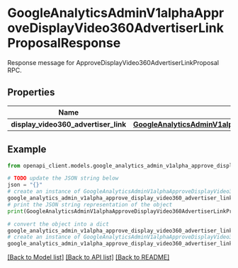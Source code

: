 # GoogleAnalyticsAdminV1alphaApproveDisplayVideo360AdvertiserLinkProposalResponse

Response message for ApproveDisplayVideo360AdvertiserLinkProposal RPC.

## Properties

Name | Type | Description | Notes
------------ | ------------- | ------------- | -------------
**display_video360_advertiser_link** | [**GoogleAnalyticsAdminV1alphaDisplayVideo360AdvertiserLink**](GoogleAnalyticsAdminV1alphaDisplayVideo360AdvertiserLink.md) |  | [optional] 

## Example

```python
from openapi_client.models.google_analytics_admin_v1alpha_approve_display_video360_advertiser_link_proposal_response import GoogleAnalyticsAdminV1alphaApproveDisplayVideo360AdvertiserLinkProposalResponse

# TODO update the JSON string below
json = "{}"
# create an instance of GoogleAnalyticsAdminV1alphaApproveDisplayVideo360AdvertiserLinkProposalResponse from a JSON string
google_analytics_admin_v1alpha_approve_display_video360_advertiser_link_proposal_response_instance = GoogleAnalyticsAdminV1alphaApproveDisplayVideo360AdvertiserLinkProposalResponse.from_json(json)
# print the JSON string representation of the object
print(GoogleAnalyticsAdminV1alphaApproveDisplayVideo360AdvertiserLinkProposalResponse.to_json())

# convert the object into a dict
google_analytics_admin_v1alpha_approve_display_video360_advertiser_link_proposal_response_dict = google_analytics_admin_v1alpha_approve_display_video360_advertiser_link_proposal_response_instance.to_dict()
# create an instance of GoogleAnalyticsAdminV1alphaApproveDisplayVideo360AdvertiserLinkProposalResponse from a dict
google_analytics_admin_v1alpha_approve_display_video360_advertiser_link_proposal_response_from_dict = GoogleAnalyticsAdminV1alphaApproveDisplayVideo360AdvertiserLinkProposalResponse.from_dict(google_analytics_admin_v1alpha_approve_display_video360_advertiser_link_proposal_response_dict)
```
[[Back to Model list]](../README.md#documentation-for-models) [[Back to API list]](../README.md#documentation-for-api-endpoints) [[Back to README]](../README.md)


